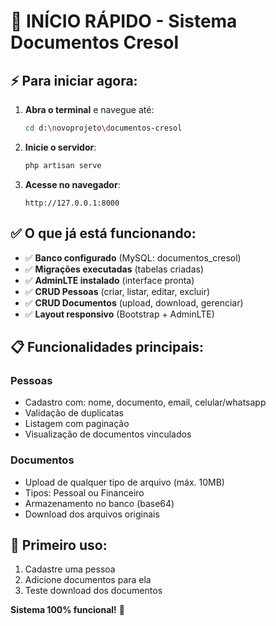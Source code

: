 # 🚀 INÍCIO RÁPIDO - Sistema Documentos Cresol

## ⚡ Para iniciar agora:

1. **Abra o terminal** e navegue até:
   ```bash
   cd d:\novoprojeto\documentos-cresol
   ```

2. **Inicie o servidor**:
   ```bash
   php artisan serve
   ```

3. **Acesse no navegador**:
   ```
   http://127.0.0.1:8000
   ```

## ✅ O que já está funcionando:

- ✅ **Banco configurado** (MySQL: documentos_cresol)
- ✅ **Migrações executadas** (tabelas criadas)
- ✅ **AdminLTE instalado** (interface pronta)
- ✅ **CRUD Pessoas** (criar, listar, editar, excluir)
- ✅ **CRUD Documentos** (upload, download, gerenciar)
- ✅ **Layout responsivo** (Bootstrap + AdminLTE)

## 📋 Funcionalidades principais:

### Pessoas
- Cadastro com: nome, documento, email, celular/whatsapp
- Validação de duplicatas
- Listagem com paginação
- Visualização de documentos vinculados

### Documentos
- Upload de qualquer tipo de arquivo (máx. 10MB)
- Tipos: Pessoal ou Financeiro
- Armazenamento no banco (base64)
- Download dos arquivos originais

## 🎯 Primeiro uso:

1. Cadastre uma pessoa
2. Adicione documentos para ela
3. Teste download dos documentos

**Sistema 100% funcional!** 🎉